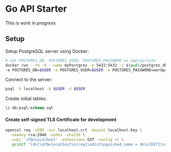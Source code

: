 # Go API Starter

*This is work in progress*


## Setup


Setup PostgreSQL server using Docker:
```bash
# set POSTGRES_DB, POSTGRES_USER, POSTGRES_PASSWORD as appropriate
docker run --rm -d --name myPostgres -p 5432:5432 -v $(pwd)/postgres_db:/var/lib/postgresql/data \
-e POSTGRES_DB=$USER -e POSTGRES_USER=$USER -e POSTGRES_PASSWORD=wordpass postgres:12-alpine
```

Connect to the server:
```bash
psql -h localhost -U $USER -d $USER
```

Create initial tables:
```sql
\i db/psql/schema.sql
```

#### Create self-signed TLS Certificate for development

```bash
openssl req -x509 -out localhost.crt -keyout localhost.key \
  -newkey rsa:2048 -nodes -sha256 \
  -subj '/CN=localhost' -extensions EXT -config <( \
   printf "[dn]\nCN=localhost\n[req]\ndistinguished_name = dn\n[EXT]\nsubjectAltName=DNS:localhost\nkeyUsage=digitalSignature\nextendedKeyUsage=serverAuth")
```








